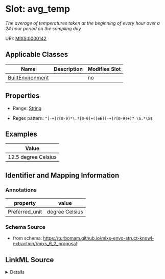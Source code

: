 # Slot: avg_temp


_The average of temperatures taken at the beginning of every hour over a 24 hour period on the sampling day_



URI: [MIXS:0000142](https://w3id.org/mixs/0000142)



<!-- no inheritance hierarchy -->




## Applicable Classes

| Name | Description | Modifies Slot |
| --- | --- | --- |
[BuiltEnvironment](BuiltEnvironment.md) |  |  no  |







## Properties

* Range: [String](String.md)

* Regex pattern: `^[-+]?[0-9]*\.?[0-9]+([eE][-+]?[0-9]+)? \S.*\S$`






## Examples

| Value |
| --- |
| 12.5 degree Celsius |

## Identifier and Mapping Information





### Annotations

| property | value |
| --- | --- |
| Preferred_unit | degree Celsius |



### Schema Source


* from schema: https://turbomam.github.io/mixs-envo-struct-knowl-extraction//mixs_6_2_proposal




## LinkML Source

<details>
```yaml
name: avg_temp
annotations:
  Preferred_unit:
    tag: Preferred_unit
    value: degree Celsius
description: The average of temperatures taken at the beginning of every hour over
  a 24 hour period on the sampling day
title: average temperature
notes:
- average
- temperature
examples:
- value: 12.5 degree Celsius
from_schema: https://turbomam.github.io/mixs-envo-struct-knowl-extraction//mixs_6_2_proposal
rank: 1000
slot_uri: MIXS:0000142
multivalued: false
alias: avg_temp
domain_of:
- BuiltEnvironment
range: string
required: false
recommended: false
pattern: ^[-+]?[0-9]*\.?[0-9]+([eE][-+]?[0-9]+)? \S.*\S$

```
</details>